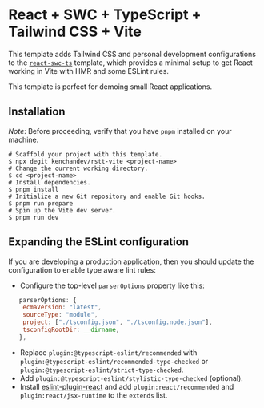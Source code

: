 # React + SWC + TypeScript + Tailwind CSS + Vite

This template adds Tailwind CSS and personal development configurations to the [`react-swc-ts`](https://github.com/vitejs/vite/tree/main/packages/create-vite/template-react-ts) template, which provides a minimal setup to get React working in Vite with HMR and some ESLint rules.

This template is perfect for demoing small React applications.

## Installation

_Note_: Before proceeding, verify that you have `pnpm` installed on your machine.

```shell
# Scaffold your project with this template.
$ npx degit kenchandev/rstt-vite <project-name>
# Change the current working directory.
$ cd <project-name>
# Install dependencies.
$ pnpm install
# Initialize a new Git repository and enable Git hooks.
$ pnpm run prepare
# Spin up the Vite dev server.
$ pnpm run dev
```

## Expanding the ESLint configuration

If you are developing a production application, then you should update the configuration to enable type aware lint rules:

- Configure the top-level `parserOptions` property like this:

```js
   parserOptions: {
    ecmaVersion: "latest",
    sourceType: "module",
    project: ["./tsconfig.json", "./tsconfig.node.json"],
    tsconfigRootDir: __dirname,
   },
```

- Replace `plugin:@typescript-eslint/recommended` with `plugin:@typescript-eslint/recommended-type-checked` or `plugin:@typescript-eslint/strict-type-checked`.
- Add `plugin:@typescript-eslint/stylistic-type-checked` (optional).
- Install [eslint-plugin-react](https://github.com/jsx-eslint/eslint-plugin-react) and add `plugin:react/recommended` and `plugin:react/jsx-runtime` to the `extends` list.